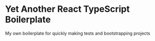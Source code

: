 # Yet Another React TypeScript Boilerplate

My own boilerplate for quickly making tests and bootstrapping projects